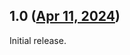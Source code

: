 ## 1.0 ([Apr 11, 2024](https://github.com/ramensoftware/windhawk-mods/blob/bc440b43084dec4bf6a839f7e72947bda179995c/mods/explorer-name-windows.wh.cpp))

Initial release.
